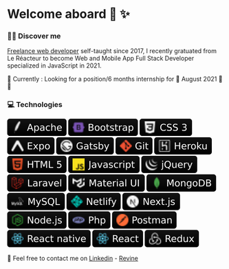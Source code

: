 # Welcome aboard  💫 ✨

### 👨‍💻 Discover me

[Freelance web developer](https://www.revine.fr) self-taught since 2017, I recently gratuated from Le Réacteur to become Web and Mobile App Full Stack Developer specialized in JavaScript in 2021.

📎 Currently : Looking for a position/6 months internship for 📅 August 2021 💫🌟

### 💻 Technologies

![Apache](./assets/logos/Apache.svg)
![Bootstrap](./assets/logos/Bootstrap.svg)
![Css3](./assets/logos/Css3.svg)
![Expo](./assets/logos/Expo.svg)
![Gatsby](./assets/logos/Gatsby.svg)
![Git](./assets/logos/Git.svg)
![Heroku](./assets/logos/Heroku.svg)
![Html5](./assets/logos/Html5.svg)
![Javascript](./assets/logos/Javascript.svg)
![Jquery](./assets/logos/Jquery.svg)
![Laravel](./assets/logos/Laravel.svg)
![Material UI](./assets/logos/MaterialUI.svg)
![MongoDB](./assets/logos/MongoDB.svg)
![MySQL](./assets/logos/MySQL.svg)
![Netlify](./assets/logos/Netlify.svg)
![Next.js](./assets/logos/Next.js.svg)
![Node.js](./assets/logos/Node.js.svg)
![Php](./assets/logos/Php.svg)
![Postman](./assets/logos/Postman.svg)
![React Native](./assets/logos/Reactnative.svg)
![React](./assets/logos/React.svg)
![Redux](./assets/logos/Redux.svg)

📩 Feel free to contact me on [Linkedin](https://www.linkedin.com/in/remi-vinatier/) - [Revine](https://www.revine.fr)
